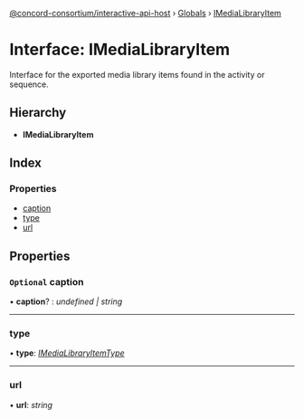 [@concord-consortium/interactive-api-host](../README.md) › [Globals](../globals.md) › [IMediaLibraryItem](imedialibraryitem.md)

# Interface: IMediaLibraryItem

Interface for the exported media library items found in the activity or sequence.

## Hierarchy

* **IMediaLibraryItem**

## Index

### Properties

* [caption](imedialibraryitem.md#optional-caption)
* [type](imedialibraryitem.md#type)
* [url](imedialibraryitem.md#url)

## Properties

### `Optional` caption

• **caption**? : *undefined | string*

___

###  type

• **type**: *[IMediaLibraryItemType](../globals.md#imedialibraryitemtype)*

___

###  url

• **url**: *string*
